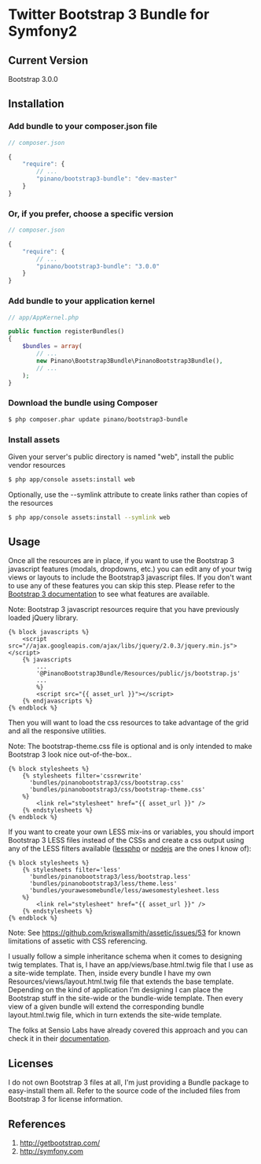 # Twitter Bootstrap 3 Bundle for Symfony2

## Current Version

Bootstrap 3.0.0

## Installation

### Add bundle to your composer.json file

``` js
// composer.json

{
    "require": {
        // ...
        "pinano/bootstrap3-bundle": "dev-master"
    }
}
```

### Or, if you prefer, choose a specific version

``` js
// composer.json

{
    "require": {
        // ...
        "pinano/bootstrap3-bundle": "3.0.0"
    }
}
```

### Add bundle to your application kernel

``` php
// app/AppKernel.php

public function registerBundles()
{
    $bundles = array(
        // ...
        new Pinano\Bootstrap3Bundle\PinanoBootstrap3Bundle(),
        // ...
    );
}
```

### Download the bundle using Composer

``` bash
$ php composer.phar update pinano/bootstrap3-bundle
```

### Install assets

Given your server's public directory is named "web", install the public vendor resources

``` bash
$ php app/console assets:install web
```

Optionally, use the --symlink attribute to create links rather than copies of the resources

``` bash
$ php app/console assets:install --symlink web
```

## Usage

Once all the resources are in place, if you want to use the Bootstrap 3 javascript features (modals, dropdowns, etc.) you can edit any of your twig views or layouts to include the Bootstrap3 javascript files. If you don't want to use any of these features you can skip this step. Please refer to the [Bootstrap 3 documentation](http://getbootstrap.com/javascript/) to see what features are available.

Note: Bootstrap 3 javascript resources require that you have previously loaded jQuery library.

``` twig
{% block javascripts %}
    <script src="//ajax.googleapis.com/ajax/libs/jquery/2.0.3/jquery.min.js"></script>
    {% javascripts
        ...
        '@PinanoBootstrap3Bundle/Resources/public/js/bootstrap.js'
        ...
        %}
        <script src="{{ asset_url }}"></script>
    {% endjavascripts %}
{% endblock %}
```

Then you will want to load the css resources to take advantage of the grid and all the responsive utilities.

Note: The bootstrap-theme.css file is optional and is only intended to make Bootstrap 3 look nice out-of-the-box..

``` twig
{% block stylesheets %}
    {% stylesheets filter='cssrewrite'
      'bundles/pinanobootstrap3/css/bootstrap.css'
      'bundles/pinanobootstrap3/css/bootstrap-theme.css'
    %}
        <link rel="stylesheet" href="{{ asset_url }}" />
    {% endstylesheets %}
{% endblock %}
```

If you want to create your own LESS mix-ins or variables, you should import Bootstrap 3 LESS files instead of the CSSs and create a css output using any of the LESS filters available ([lessphp](https://github.com/leafo/lessphp) or [nodejs](http://www.kiwwito.com/article/less-css-with-assetic-and-symfony-2) are the ones I know of):
``` twig
{% block stylesheets %}
    {% stylesheets filter='less'
      'bundles/pinanobootstrap3/less/bootstrap.less'
      'bundles/pinanobootstrap3/less/theme.less'
      'bundles/yourawesomebundle/less/awesomestylesheet.less
    %}
        <link rel="stylesheet" href="{{ asset_url }}" />
    {% endstylesheets %}
{% endblock %}
```

Note: See https://github.com/kriswallsmith/assetic/issues/53 for known limitations of assetic with CSS referencing.

I usually follow a simple inheritance schema when it comes to designing twig templates. That is, I have an app/views/base.html.twig file that I use as a site-wide template. Then, inside every bundle I have my own Resources/views/layout.html.twig file that extends the base template. Depending on the kind of application I'm designing I can place the Bootstrap stuff in the site-wide or the bundle-wide template. Then every view of a given bundle will extend the corresponding bundle layout.html.twig file, which in turn extends the site-wide template.

The folks at Sensio Labs have already covered this approach and you can check it in their [documentation](http://twig.sensiolabs.org/doc/templates.html#template-inheritance).

## Licenses

I do not own Bootstrap 3 files at all, I'm just providing a Bundle package to easy-install them all. Refer to the source code of the included files from Bootstrap 3 for license information.

## References

1. http://getbootstrap.com/
2. http://symfony.com
